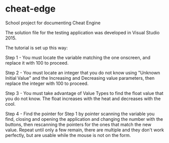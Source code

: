 # cheat-edge
School project for documenting Cheat Engine


The solution file for the testing application was developed in Visual Studio 2015.

The tutorial is set up this way:

Step 1 - You must locate the variable matching the one onscreen, and replace it with 100 to proceed.

Step 2 - You must locate an integer that you do not know using "Unknown Initial Value" and the Increasing and Decreasing value parameters, then replace the integer with 100 to proceed.

Step 3 - You must take advantage of Value Types to find the float value that you do not know. The float increases with the heat and decreases with the cool.

Step 4 - Find the pointer for Step 1 by pointer scanning the variable you find, closing and opening the application and changing the number with the buttons, then rescanning the pointers for the ones that match the new value. Repeat until only a few remain, there are multiple and they don't work perfectly, but are usable while the mouse is not on the form.